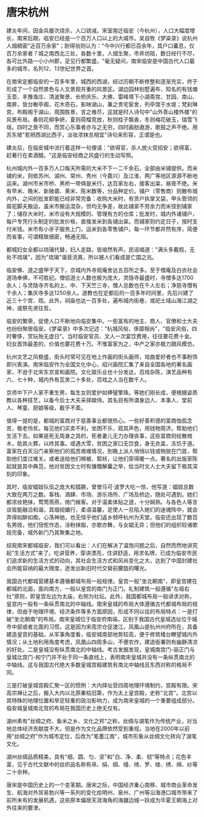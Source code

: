 # 唐宋杭州

建炎年间，因金兵屡次烧杀，人口锐减。宋室南迁临安（今杭州），人口大幅度增长，南宋后期，临安已经是一个百万人口以上的大城市。吴自牧《梦粱录》说杭州人烟稠密"近百万余家"；耐得翁则认为："今中兴行都已百余年，其户口蕃息，仅百万余家者？城之南西北三处，各数十里，人烟生聚，市井坊陌，数日经行不尽，各可比外路一小小州郡，足见行都繁盛。"毫无疑问，南宋临安是中国古代人口最多的城市，名列12、13世纪世界之首。

在南宋定都临安的一百多年里，城西的西湖，经过历朝不断修整和逐渐充实，终于形成了一个自然景色与人文景观并重的风景区。湖边园林别墅遍布，知名的有钱塘玉壶、丰豫渔庄、清波聚景、长桥庆乐、大佛、雷峰塔下小湖斋宫、甘园、南山、南屏，皆台榭亭阁，花木奇石，影映湖山，兼之贵宅宦舍，列亭馆于水堤；梵刹琳宫，布殿阁于湖山，周围胜景，言之难尽，这就是时人诗句中"山外青山楼外楼"的风景布局。春则花柳争妍，夏则荷榴竞放，秋则桂子飘香，冬则梅花破玉，瑞雪飞瑶。四时之景不同，而赏心乐事者亦与之无穷。四时画舫遨游，歌鼓之声不绝。用苏东坡"若把西湖比西子，淡妆浓抹总相宜"诗句来形容，正谓是也。

建炎后，在临安城中流行着这样一句俚语："欲得官，杀人放火受招安；欲得富，赶著行在卖酒醋。"这是临安经商之风盛行的生动写照。

杭州城内外一百多万人口每天所需的大米不下一二千余石，全部由米铺提供。而米铺的米，则依苏州、湖州、常州、秀州（今嘉兴）及江淮、两广等地区源源不断地运来。湖州市米市桥、黑桥一带俱是米行，达百家左右，接客出粜，昼夜不绝。米有早米、晚米、新陂砻、黄米、陈米数等，分品种定价。铺户（零售商）则散布城内外，之间的批发职能已经非常完备：收购大米时，有赁户执掌叉袋，甲头管领的肩驼脚夫搬运，虽米市搬运混杂，但均无争差，故此铺家不劳余力而米径到铺家了；储存大米时，米市设有大规模的、管理有方的仓库；批发时，城内外诸铺户，每户专凭行头制定的批发价格，直接发米到各铺出粜。而铺家则约定日子，按时支付米钱。米市有小牙子服务上门，运米到各零售铺户。每一环节都井然有序，简便而省事，可谓精致细密，畅通无阻。

都城妇女全都以琉璃代替，妇人走路，皆琅然有声。民谣唱道："满头多戴假，无处不琉璃"，因为"琉璃"谐音流离，所以被人们看成是亡国之兆。

临安佛、道之盛甲于天下，京城内外寺观庵舍达五百所之多。至于僧庵及白衣社会道场奉佛，不可胜纪。僧侣道士人数也极为庞大，灵隐寺最盛时，寺僧多达1700余人；与灵隐寺齐名的上、中、下天竺三寺，僧人总数也在千人左右；净慈寺僧有千余人；集庆寺多达1250余人。道教也在定都后的一百多年时间里，先后兴建了近三十个宫、观。此外，祠庙也达一百多处，遍布城内街巷，或祀土域山海江湖之神，或祭先贤往哲。

临安的繁荣，促使人口不断地向临安集中。一些富有的地主、商人、官僚和士大夫也纷纷聚居临安。《梦粱录》中多次记述："杭城风俗，侈靡相尚"，"临安风俗，四时奢侈，赏玩殆无虚日"。当时临安官员、文人一次宴饮费用，往往要花费十金。妇女首饰最差的，价值也要花费十万。不惟富家为之，中产之家亦极力跟风模仿。

杭州文艺之风极盛，街头时常可见在地上作画的街头画师，戏曲爱好者也不事粉饰即兴表演。南宋临安作为全国文化中心，绍兴画院汇集了来自全国各地的著名画家，不逊于北宋东京宣和画院。文化娱乐业也十分发达，百戏杂陈，演艺品种有六、七十种，城内外有瓦舍二十多处，百戏之人当在数千人。

京师中下户人家不重生男，每生女则爱护如捧璧擎珠。等她们刚长成，便根据姿质教以各种技艺，以备今后士大夫采择娱侍。其名目有所谓身边人、本事人、堂前人、琴童、厨娘等级，截乎不紊。

值得一提的是，都城的富商对于慈善事业都很热心。一些好善积德的富商恤孤念苦，敬老怜贫。每见他们买卖不利，坐困不乐，观其声色，用钱物周济，帮助他们生活下去。如果是死无周身之具的，死者妻儿无力办理丧事，这些富商则给散棺木，助其火葬，以终其事。或遇大雪，贫困之家口无饮食，身无衣盖，冻饥于道。富家在白天沿门亲察他们的孤苦艰难情况，到晚上派人悄悄以钱或物放在门首，帮助他们度过难关。或者送给他们棉被、絮袄，让他们穿得暖一点。著名的出版家陈起就是其中典范，他对贫困文士时有慷慨解囊之举，给当时文人士大夫留下极其深刻的印象。

其时，临安娼妓队伍之庞大和猖獗，曾使马可·波罗大吃一惊，他写道：娼妓总数大致在两万之数。客栈、酒肆、市场、游乐场所、广场及桥边，随处可遇到。她们都浓妆艳抹，莺莺燕燕，倚门候客。对于温柔体贴之道，十分娴熟。与各色人等言谈皆能融洽和谐，其烟视媚行，柔语温馨，足使人一旦陷入她们的迷魂阵中，就会弄得如醉如痴，心荡神驰，也无怪乎他们返乡频呼杭州为天堂。临安还出现了数百名男妓，他们忸怩作态，涂粉抹脂，亦歌亦舞，与女娼无异；但他们的组织较诸歌妓完备，城外新门乃其聚集之地。

综观南宋都城临安，我们可以看出：人们在解决了温饱问题之后，自然而然地讲究起"生活方式"来了。吃讲营养，穿讲漂亮，住讲舒适，用求名牌，已成为临安市民们追求新的生活方式的动向，其社会生活方式和风尚变化之大，达到了中国封建社会所能容纳的最大限度，迸发出新旧时代交替前朦胧的曙光。

我国古代都城营建基本遵循都城布局一般规律。皇宫一般"坐北朝南"，即皇宫建在都城的北面，面向南方，一般以皇宫的南门为正门。礼制建筑一般遵循"左祖右社"原则，即皇宫左边为太庙，右侧为社坛。此外，我国都城布局一般讲求对称，皇宫内一般有一条纵贯南北的中轴线。南宋皇城的布局大体遵循古代都城布局的规律，但由于地理环境、经济条件等多方面原因，形成不同以往的布局特点：一是打破"坐北朝南"的布局。南宋皇城位于临安府南端，区别于我国古代皇城选址位于城市中部或者北面的习惯。这是因为宋高宗仓促渡江，凤凰山是杭州州府所在，具备建造皇宫的基础。从军事角度看，临安城南部地势较高，便于修筑楼台瞭望城内外情况；从土地利用角度考虑，凤凰山四周多山，不便农作，建造衙署则有幽静清凉的好处。二是皇城没有纵贯南北的中轴线。考古发掘发现，皇城南宫门-丽正门与皇城北宫门-和宁门并不处于同一条直线上，表明南宋皇城并没有一条纵贯南北的中轴线。这与我国古代绝大多数皇城宫殿建筑有南北中轴线且东西对称的格局不同。

三是打破皇城宫殿汇聚一区的惯例：大内择址受四周地理环境制约，宫殿有限。宋高宗禅让之后，搬入大内以北原秦桧旧第，作为太上皇宫殿，史称"北宫"。北宫以其特殊的地理位置和举足轻重的政治影响力，成为南宋皇城的一个重要组成部分。临安城皇城南北宫的布局在我国历史上绝无仅有。

湖州素有"丝绸之府、鱼米之乡、文化之邦"之称，丝绸与湖笔作为传统产业，对当地总体经济贡献度不大，但是作为文化品牌依然受到重视。当地在2000年以前用"丝绸之府"作为城市定位，后改为"笔墨江南"，城市形象从丝绸文化转向了湖笔文化。

湖州丝绸品质精美，具有"细、圆、匀、坚"和"白、净、柔、韧"等特点；花色丰富，见于古代文献中的丝织品名称有帛、绢、绸、缦、绮、罗、绫、绣、绵、纱等二十余种。

唐宋是中国历史上的一个变革期。唐宋之际，中国经济重心南移、城市商业革命发生、航海对外贸易勃兴等一系列的变化给明州、泉州、广州等沿海港口城市带来了前所未有的发展机遇，这些原本偏居天涯海角的海疆边城一跃成为华夏王朝海上对外往来的要津。

